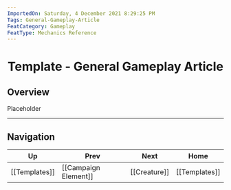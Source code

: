 ```yaml
---
ImportedOn: Saturday, 4 December 2021 8:29:25 PM
Tags: General-Gameplay-Article
FeatCategory: Gameplay
FeatType: Mechanics Reference
---
```

# <center>Template - General Gameplay Article</center>

## Overview

Placeholder


---
## Navigation
| Up | Prev | Next | Home |
|----|------|------|------|
| [[Templates]] | [[Campaign Element]] | [[Creature]] | [[Templates]] |
